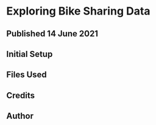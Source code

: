 # Exploring Bike Sharing Data
## Published 14 June 2021


## Initial Setup




## Files Used


## Credits


## Author
